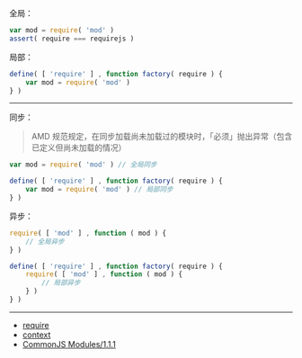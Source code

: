 全局：

```js
var mod = require( 'mod' )
assert( require === requirejs )
```

局部：

```js
define( [ 'require' ] , function factory( require ) {
    var mod = require( 'mod' )
} )
```

---

同步：

> AMD 规范规定，在同步加载尚未加载过的模块时，「必须」抛出异常（包含已定义但尚未加载的情况）

```js
var mod = require( 'mod' ) // 全局同步

define( [ 'require' ] , function factory( require ) {
    var mod = require( 'mod' ) // 局部同步
} )
```

异步：

```js
require( [ 'mod' ] , function ( mod ) {
    // 全局异步
} )

define( [ 'require' ] , function factory( require ) {
    require( [ 'mod' ] , function ( mod ) {
        // 局部异步
    } )
} )
```

---

- [require](https://github.com/amdjs/amdjs-api/blob/master/require.md)
- [context](http://requirejs.org/docs/api.html#config-context)
- [CommonJS Modules/1.1.1](http://wiki.commonjs.org/wiki/Modules/1.1.1#Require)
